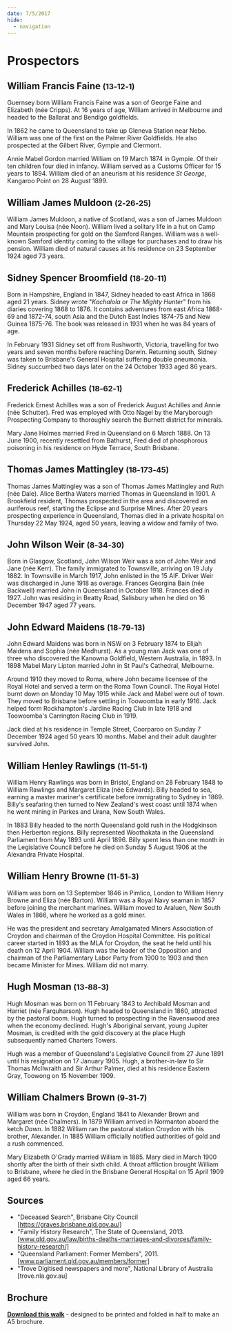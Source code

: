 ```yaml
---
date: 7/5/2017
hide:
  - navigation
---
```


# Prospectors

<!--
???+ directions "Directions" 

    Starting point
    Walking directions to first headstone... is the grave of...
    
    ![](../assets/404.png){ width="15%" }
-->

## William Francis Faine <small>(13‑12‑1)</small>

Guernsey born William Francis Faine was a son of George Faine and Elizabeth (née Cripps). At 16 years of age, William arrived in Melbourne and headed to the Ballarat and Bendigo goldfields. 

In 1862 he came to Queensland to take up Gleneva Station near Nebo. William was one of the first on the Palmer River Goldfields. He also prospected at the Gilbert River, Gympie and Clermont. 

Annie Mabel Gordon married William on 19 March 1874 in Gympie. Of their ten children four died in infancy. William served as a Customs Officer for 15 years to 1894. William died of an aneurism at his residence *St George*, Kangaroo Point on 28 August 1899.

<!--
??? directions "Directions" 

    Walking directions to next headstone... is the grave of...
    
    ![](../assets/404.png){ width="15%" }
-->

## William James Muldoon <small>(2‑26‑25)</small>

William James Muldoon, a native of Scotland, was a son of James Muldoon and Mary Louisa (née Noon). William lived a solitary life in a hut on Camp Mountain prospecting for gold on the Samford Ranges. William was a well-known Samford identity coming to the village for purchases and to draw his pension. William died of natural causes at his residence on 23 September 1924 aged 73 years.

## Sidney Spencer Broomfield <small>(18‑20‑11)</small>

Born in Hampshire, England in 1847, Sidney headed to east Africa in 1868 aged 21 years. Sidney wrote "*Kachalola or The Mighty Hunter*" from his diaries covering 1868 to 1876. It contains adventures from east Africa 1868-69 and 1872-74, south Asia and the Dutch East Indies 1874-75 and New Guinea 1875-76. The book was released in 1931 when he was 84 years of age. 

In February 1931 Sidney set off from Rushworth, Victoria, travelling for two years and seven months before reaching Darwin. Returning south, Sidney was taken to Brisbane's General Hospital suffering double pneumonia. Sidney succumbed two days later on the 24 October 1933 aged 86 years.

## Frederick Achilles <small>(18‑62‑1)</small>

Frederick Ernest Achilles was a son of Frederick August Achilles and Annie (née Schutter). Fred was employed with Otto Nagel by the Maryborough Prospecting Company to thoroughly search the Burnett district for minerals.

Mary Jane Holmes married Fred in Queensland on 6 March 1888. On 13 June 1900, recently resettled from Bathurst, Fred died of phosphorous poisoning in his residence on Hyde Terrace, South Brisbane.

## Thomas James Mattingley <small>(18‑173‑45)</small>

Thomas James Mattingley was a son of Thomas James Mattingley and Ruth (née Dale). Alice Bertha Waters married Thomas in Queensland in 1901. A Brookfield resident, Thomas prospected in the area and discovered an auriferous reef, starting the Eclipse and Surprise Mines. After 20 years prospecting experience in Queensland, Thomas died in a private hospital on Thursday 22 May 1924, aged 50 years, leaving a widow and family of two.

## John Wilson Weir <small>(8‑34‑30)</small>

Born in Glasgow, Scotland, John Wilson Weir was a son of John Weir and Jane (née Kerr). The family immigrated to Townsville, arriving on 19 July 1882. In Townsville in March 1917, John enlisted in the 15 AIF. Driver Weir was discharged in June 1918 as overage. Frances Georgina Bain (née Backwell) married John in Queensland in October 1918. Frances died in 1927. John was residing in Beatty Road, Salisbury when he died on 16 December 1947 aged 77 years.

## John Edward Maidens <small>(18‑79‑13)</small>

John Edward Maidens was born in NSW on 3 February 1874 to Elijah Maidens and Sophia (née Medhurst). As a young man Jack was one of three who discovered the Kanowna Goldfield, Western Australia, in 1893. In 1898 Mabel Mary Lipton married John in St Paul's Cathedral, Melbourne. 

Around 1910 they moved to Roma, where John became licensee of the Royal Hotel and served a term on the Roma Town Council. The Royal Hotel burnt down on Monday 10 May 1915 while Jack and Mabel were out of town. They moved to Brisbane before settling in Toowoomba in early 1916. Jack helped form Rockhampton's Jardine Racing Club in late 1918 and Toowoomba's Carrington Racing Club in 1919. 

Jack died at his residence in Temple Street, Coorparoo on Sunday 7 December 1924 aged 50 years 10 months. Mabel and their adult daughter survived John.

## William Henley Rawlings <small>(11‑51‑1)</small>

William Henry Rawlings was born in Bristol, England on 28 February 1848 to William Rawlings and Margaret Eliza (née Edwards). Billy headed to sea, earning a master mariner's certificate before immigrating to Sydney in 1869. Billy's seafaring then turned to New Zealand's west coast until 1874 when he went mining in Parkes and Urana, New South Wales. 

In 1883 Billy headed to the north Queensland gold rush in the Hodgkinson then Herberton regions. Billy represented Woothakata in the Queensland Parliament from May 1893 until April 1896. Billy spent less than one month in the Legislative Council before he died on Sunday 5 August 1906 at the Alexandra Private Hospital.

## William Henry Browne <small>(11‑51‑3)</small>

William was born on 13 September 1846 in Pimlico, London to William Henry Browne and Eliza (née Barton). William was a Royal Navy seaman in 1857 before joining the merchant marines. William moved to Araluen, New South Wales in 1866, where he worked as a gold miner. 

He was the president and secretary Amalgamated Miners Association of Croydon and chairman of the Croydon Hospital Committee. His political career started in 1893 as the MLA for Croydon, the seat he held until his death on 12 April 1904. William was the leader of the Opposition and chairman of the Parliamentary Labor Party from 1900 to 1903 and then became Minister for Mines. William did not marry.


## Hugh Mosman <small>(13‑88‑3)</small>

Hugh Mosman was born on 11 February 1843 to Archibald Mosman and Harriet (née Farquharson). Hugh headed to Queensland in 1860, attracted by the pastoral boom. Hugh turned to prospecting in the Ravenswood area when the economy declined. Hugh's Aboriginal servant, young Jupiter Mosman, is credited with the gold discovery at the place Hugh subsequently named Charters Towers. 

Hugh was a member of Queensland's Legislative Council from 27 June 1891 until his resignation on 17 January 1905. Hugh, a brother-in-law to Sir Thomas Mcllwraith and Sir Arthur Palmer, died at his residence Eastern Gray, Toowong on 15 November 1909.

## William Chalmers Brown <small>(9‑31‑7)</small>

William was born in Croydon, England 1841 to Alexander Brown and Margaret (née Chalmers). In 1879 William arrived in Normanton aboard the ketch *Dawn*. In 1882 William ran the pastoral station Croydon with his brother, Alexander. In 1885 William officially notified authorities of gold and a rush commenced. 

Mary Elizabeth O'Grady married William in 1885. Mary died in March 1900 shortly after the birth of their sixth child. A throat affliction brought William to Brisbane, where he died in the Brisbane General Hospital on 15 April 1909 aged 66 years.

<!-- 

## Acknowledgements

Compiled and presented by 

-->

## Sources

- "Deceased Search", Brisbane City Council [https://graves.brisbane.qld.gov.au/] 
- "Family History Research", The State of Queensland, 2013. [www.qld.gov.au/law/births-deaths-marriages-and-divorces/family-history-research/]
- "Queensland Parliament: Former Members", 2011. [www.parliament.qld.gov.au/members/former]
- "Trove Digitised newspapers and more", National Library of Australia [trove.nla.gov.au]

<div class="noprint" markdown="1">

## Brochure

**[Download this walk](../assets/guides/prospectors.pdf)** - designed to be printed and folded in half to make an A5 brochure.

</div>
